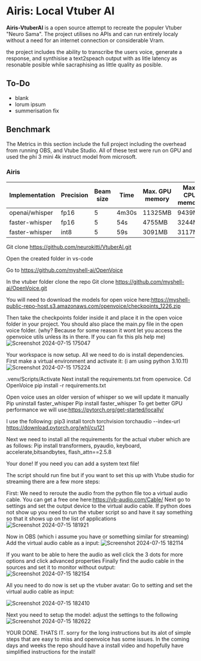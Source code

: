 # Airis: Local Vtuber AI 

**Airis-VtuberAI** is a open source attempt to recreate the populer Vtuber "Neuro Sama". The project utilises no APIs and can run entirely localy without a need for an internet connection or considerable Vram.

the project includes the ability to transcribe the users voice, generate a response, and synthisise a text2speach output with as litle latency as resonable posible while sacraphising as little quality as posible. 

## To-Do
- blank
- lorum ipsum
- summerisation fix

## Benchmark
The Metrics in this section include the full project including the overhead from running OBS, and Vtube Studio. All of these test were run on GPU and used the phi 3 mini 4k instruct model from microsoft. 

### Airis
| Implementation | Precision | Beam size | Time | Max. GPU memory | Max. CPU memory |
| --- | --- | --- | --- | --- | --- |
| openai/whisper | fp16 | 5 | 4m30s | 11325MB | 9439MB |
| faster-whisper | fp16 | 5 | 54s | 4755MB | 3244MB |
| faster-whisper | int8 | 5 | 59s | 3091MB | 3117MB |





Git clone https://github.com/neurokitti/VtuberAI.git


Open the created folder in vs-code

Go to https://github.com/myshell-ai/OpenVoice 

In the vtuber folder clone the repo
Git clone https://github.com/myshell-ai/OpenVoice.git

You will need to download the models for open voice here:https://myshell-public-repo-host.s3.amazonaws.com/openvoice/checkpoints_1226.zip 

Then take the checkpoints folder inside it and place it in the open voice folder in your project. You should also place the main.py file in the open voice folder. (why? Because for some reason it wont let you access the openvoice utils unless its in there. If you can fix this pls help me)
![Screenshot 2024-07-15 175047](https://github.com/user-attachments/assets/b3cbeaaf-090a-4314-85dc-88aa8869410d)


Your workspace is now setup. All we need to do is install dependencies.
First make a virtual environment and activate it:
(i am using python 3.10.11)
![Screenshot 2024-07-15 175224](https://github.com/user-attachments/assets/d1ba2aa9-2945-4ed3-803f-8739566ca96b)

.venv/Scripts/Activate
Next install the requirements.txt from openvoice.
Cd OpenVoice
pip install -r requirements.txt

Open voice uses an older version of whisper so we will update it manually
Pip uninstall faster_whisper
Pip install faster_whisper
To get better GPU performance we will use:https://pytorch.org/get-started/locally/ 

I use the following:
pip3 install torch torchvision torchaudio --index-url https://download.pytorch.org/whl/cu121

Next we need to install all the requirements for the actual vtuber which are as follows:
Pip install transformers, pyaudio, keyboard, accelerate,bitsandbytes, flash_attn==2.5.8


Your done! If you need you can add a system text file! 

The script should run fine but if you want to set this up with Vtube studio for streaming there are a few more steps:

First:
We need to reroute the audio from the python file too a virtual audio cable. You can get a free one here:https://vb-audio.com/Cable/
Next go to settings and set the output device to the virtual audio cable. If python does not show up you need to run the vtuber script so and have it say something so that it shows up on the list of applications
![Screenshot 2024-07-15 181921](https://github.com/user-attachments/assets/bd1b58ab-cbbb-4c4b-9b79-b4e01d431a62)


Now in OBS (which i assume you have or something similar for streaming)
Add the virtual audio cable as a input: 
![Screenshot 2024-07-15 182114](https://github.com/user-attachments/assets/d18cfeb2-1a93-4c4c-b996-3a3734dd7e45)

If you want to be able to here the audio as well click the 3 dots for more options and click advanced properties
Finally find the audio cable in the sources and set it to monitor without output:
![Screenshot 2024-07-15 182154](https://github.com/user-attachments/assets/b8594c22-0a28-40d6-8370-3b3ea736334a)

All you need to do now is set up the vtuber avatar:
Go to setting and set the virtual audio cable as input:

![Screenshot 2024-07-15 182410](https://github.com/user-attachments/assets/055a5694-bcde-49fe-885f-6cf461358a53)



Next you need to setup the model:  adjust the settings to the following
![Screenshot 2024-07-15 182622](https://github.com/user-attachments/assets/db3026e2-2597-4b67-a604-c3b12cee205d)

YOUR DONE. THATS IT. sorry for the long instructions but its alot of simple steps that are easy to miss and openvoice has some issues. In the coming days and weeks the repo should have a install video and hopefully have simplified instructions for the install!




